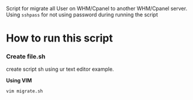 Script for migrate all User on WHM/Cpanel to another WHM/Cpanel server. Using `sshpass` for not using password during running the script

# How to run this script

### Create file.sh

create script sh using ur text editor example.

**Using VIM**

```bash
vim migrate.sh

```
